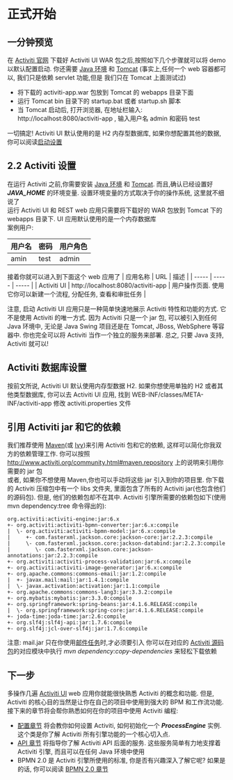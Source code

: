 # 正式开始
## 一分钟预览
在 [Activiti 官网](http://www.activiti.org/) 下载好 Activiti UI WAR 包之后,按照如下几个步骤就可以将 demo 以默认配置启动. 你还需要 [Java 环境](http://java.sun.com/javase/downloads/index.jsp) 和 [Tomcat](http://tomcat.apache.org/download-80.cgi) (事实上,任何一个 web 容器都可以, 我们只是依赖 servlet 功能,但是 我们只在 Tomcat 上面测试过)
- 将下载的 activiti-app.war 包放到 Tomcat 的 webapps 目录下面
- 运行 Tomcat bin 目录下的 startup.bat 或者 startup.sh 脚本
- 当 Tomcat 启动后, 打开浏览器, 在地址栏输入: http://localhost:8080/activiti-app , 输入用户名 admin 和密码 test

一切搞定! Activiti UI 默认使用的是 H2 内存型数据库, 如果你想配置其他的数据, 你可以阅读[启动设置](https://www.activiti.org/userguide/index.html#activiti.setup)
## 2.2 Activiti 设置
在运行 Activiti 之前,你需要安装 [Java 环境](http://java.sun.com/javase/downloads/index.jsp) 和 [Tomcat](http://tomcat.apache.org/download-80.cgi). 而且,确认已经设置好 ***JAVA_HOME*** 的环境变量. 设置环境变量的方式取决于你的操作系统, 这里就不细说了   
运行 Activiti UI 和 REST web 应用只需要将下载好的 WAR 包放到 Tomcat 下的 webapps 目录下. UI 应用默认使用的是一个内存数据库  
案例用户:

| 用户名 | 密码 | 用户角色 |
| ----- | ----- | ----- |
| amin | test | admin |

接着你就可以进入到下面这个 web 应用了
| 应用名称 | URL | 描述 |
| ----- | ----- | ----- |
| Activiti UI | http://localhost:8080/activiti-app | 用户操作页面. 使用它你可以新建一个流程, 分配任务, 查看和审批任务 |

注意, 启动 Activiti UI 应用只是一种简单快速地展示 Activiti 特性和功能的方式. 它不是使用 Activiti 的唯一方式. 因为 Activiti 只是一个 jar 包, 可以被引入到任何 Java 环境中, 无论是 Java Swing 项目还是在 Tomcat, JBoss, WebSphere 等容器中. 你也完全可以将 Activiti 当作一个独立的服务来部署. 总之, 只要 Java 支持, Activiti 就可以!
## Activiti 数据库设置 
按前文所说, Activiti UI 默认使用内存型数据 H2. 如果你想使用单独的 H2 或者其他类型数据库, 你可以去 Activiti UI 应用, 找到  WEB-INF/classes/META-INF/activiti-app 修改 activiti.properties 文件
## 引用 Activiti jar 和它的依赖
我们推荐使用 [Maven](http://maven.apache.org/)(或 [Ivy](http://ant.apache.org/ivy/))来引用 Activiti 包和它的依赖, 这样可以简化你我双方的依赖管理工作. 你可以按照 http://www.activiti.org/community.html#maven.repository 上的说明来引用你需要的 jar 包  
或者, 如果你不想使用 Maven,你也可以手动将这些 jar 引入到你的项目里. 你下载的 Activiti 压缩包中有一个 libs 文件夹, 里面包含了所有的 Activiti jar(也包含他们的源码包). 但是, 他们的依赖包却不在其中. Activiti 引擎所需要的依赖包如下(使用 mvn dependency:tree 命令得出的):
```
org.activiti:activiti-engine:jar:6.x
+- org.activiti:activiti-bpmn-converter:jar:6.x:compile
|  \- org.activiti:activiti-bpmn-model:jar:6.x:compile
|     +- com.fasterxml.jackson.core:jackson-core:jar:2.2.3:compile
|     \- com.fasterxml.jackson.core:jackson-databind:jar:2.2.3:compile
|        \- com.fasterxml.jackson.core:jackson-annotations:jar:2.2.3:compile
+- org.activiti:activiti-process-validation:jar:6.x:compile
+- org.activiti:activiti-image-generator:jar:6.x:compile
+- org.apache.commons:commons-email:jar:1.2:compile
|  +- javax.mail:mail:jar:1.4.1:compile
|  \- javax.activation:activation:jar:1.1:compile
+- org.apache.commons:commons-lang3:jar:3.3.2:compile
+- org.mybatis:mybatis:jar:3.3.0:compile
+- org.springframework:spring-beans:jar:4.1.6.RELEASE:compile
|  \- org.springframework:spring-core:jar:4.1.6.RELEASE:compile
+- joda-time:joda-time:jar:2.6:compile
+- org.slf4j:slf4j-api:jar:1.7.6:compile
+- org.slf4j:jcl-over-slf4j:jar:1.7.6:compile
```
注意: mail.jar 只在你使用[邮件任务](#bpmnEmailTask//TODO)时,才必须要引入
你可以在对应的 [Activiti 源码包](https://github.com/Activiti/Activiti)的对应模块中执行 *mvn dependency:copy-dependencies* 来轻松下载依赖  
## 下一步
多操作几遍 [Activiti UI](#activitiUI) web 应用你就能很快熟悉 Activiti 的概念和功能. 但是, Activiti 的核心目的当然是让你在自己的项目中使用到强大的 BPM 和工作流功能. 接下来的章节将会帮你熟悉如何在你的项目中使用 Activiti 编程:
- [配置章节](https://www.activiti.org/userguide/index.html#configuration) 将会教你如何设置 Activiti, 如何初始化一个 ***ProcessEngine*** 实例. 这个类是你了解 Activiti 所有引擎功能的一个核心切入点.
- [API 章节](https://www.activiti.org/userguide/index.html#chapterApi) 将指导你了解 Activiti
 API 后面的服务. 这些服务简单有力地支撑着 Activiti 引擎, 而且可以在任何 Java 环境中使用
- BPMN 2.0 是 Activiti 引擎所使用的标准, 你是否有兴趣深入了解它呢? 如果是的话, 你可以阅读 [BPMN 2.0 章节](https://www.activiti.org/userguide/index.html#bpmn20)